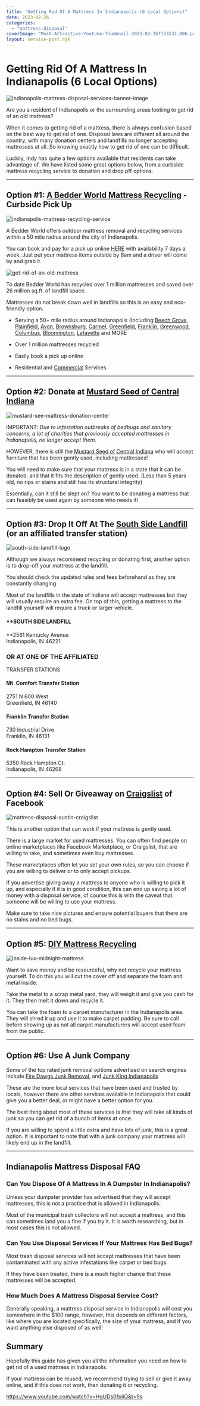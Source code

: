 ```yaml
---
title: "Getting Rid Of A Mattress In Indianapolis (6 Local Options)"
date: 2023-02-26
categories: 
  - "mattress-disposal"
coverImage: "Most-Attractive-Youtube-Thumbnail-2023-02-26T153532.806.png"
layout: service-post.njk
---
```


# Getting Rid Of A Mattress In Indianapolis (6 Local Options)

![indianapolis-mattress-disposal-services-banner-image](/images/blog/Most-Attractive-Youtube-Thumbnail-2023-02-26T153532.806-1024x576.png)

Are you a resident of Indianapolis or the surrounding areas looking to get rid of an old mattress?

When it comes to getting rid of a mattress, there is always confusion based on the best way to get rid of one. Disposal laws are different all around the country, with many donation centers and landfills no longer accepting mattresses at all. So knowing exactly how to get rid of one can be difficult.

Luckily, Indy has quite a few options available that residents can take advantage of. We have listed some great options below, from a curbside mattress recycling service to donation and drop pff options.

* * *

## Option #1: [A Bedder World Mattress Recycling](https://www.abedderworld.com/mattress-recycling-indianapolis-in/) - Curbside Pick Up

![indianapolis-mattress-recycling-service](/images/blog/Screen-Shot-2023-02-26-at-2.58.50-PM-1024x590.png)

A Bedder World offers outdoor mattress removal and recycling services within a 50 mile radius around the city of Indianapolis.

You can book and pay for a pick up online [HERE](https://www.abedderworld.com/Indianapolis-IN) with availability 7 days a week. Just put your mattress items outside by 8am and a driver will come by and grab it.

![get-rid-of-an-old-mattress](/images/blog/6b8d3937d4b0ebd83f2bba053359942f.jpg)

To date Bedder World has recycled over 1 million mattresses and saved over 26 million sq.ft. of landfill space.

Mattresses do not break down well in landfills so this is an easy and eco-friendly option.

- Serving a 50+ mile radius around Indianapolis (Including [Beech Grove](https://www.abedderworld.com/Beech-Grove-IN), [Plainfield](https://www.abedderworld.com/Plainfield-IN), [Avon](https://www.abedderworld.com/Avon-IN), [Brownsburg](https://www.abedderworld.com/Brownsburg-IN), [Carmel](https://www.abedderworld.com/Carmel-IN), [Greenfield](https://www.abedderworld.com/Greenfield-IN), [Franklin](https://www.abedderworld.com/Franklin-IN), [Greenwood](https://www.abedderworld.com/Greenwood-IN), [Columbus](https://www.abedderworld.com/Columbus-IN), [Bloomington](https://www.abedderworld.com/Bloomington-IN), [Lafayette](https://www.abedderworld.com/Lafayette-IN) and MORE

- Over 1 million mattresses recycled

- Easily book a pick up online

- Residential and [Commercial](https://www.abedderworld.com/commercial/) Services

* * *

## Option #2: Donate at [Mustard Seed of Central Indiana](https://mustardseedindy.org/#:~:text=We%20collect%20donations%20of%20gently,home%20with%20Mustard%20Seed%20families.)

![mustard-see-mattress-donation-center](/images/blog/MustardSeed_Small2.jpeg)

IMPORTANT: _Due to infestation outbreaks of bedbugs and sanitary concerns, a lot of charities that previously accepted mattresses in Indianapolis, no longer accept them._

HOWEVER, there is still the [Mustard Seed of Central Indiana](https://mustardseedindy.org/#:~:text=We%20collect%20donations%20of%20gently,home%20with%20Mustard%20Seed%20families.) who will accept furniture that has been gently used, including mattresses!

You will need to make sure that your mattress is in a state that it can be donated, and that it fits the description of gently used. (Less than 5 years old, no rips or stains and still has its structural integrity)

Essentially, can it still be slept on? You want to be donating a mattress that can feasibly be used again by someone who needs it!

* * *

## Option #3: Drop It Off At The [South Side Landfill](https://www.ssidelandfill.com/) (or an affiliated transfer station)

![south-side-landfill-logo](/images/blog/ssl-logo-web-header.png)

Although we always recommend recycling or donating first, another option is to drop-off your mattress at the landfill.

You should check the updated rules and fees beforehand as they are constantly changing.

Most of the landfills in the state of Indiana will accept mattresses but they will usually require an extra fee. On top of this, getting a mattress to the landfill yourself will require a truck or larger vehicle.

#### **SOUTH SIDE LANDFILL  
**2561 Kentucky Avenue  
Indianapolis, IN 46221

### OR AT ONE OF THE AFFILIATED  
TRANSFER STATIONS

#### **Mt. Comfort Transfer Station**  
2751 N 600 West  
Greenfield, IN 46140

#### **Franklin Transfer Station**  
730 Industrial Drive  
Franklin, IN 46131

#### **Rock Hampton Transfer Station**  
5350 Rock Hampton Ct.  
Indianapolis, IN 46268

* * *

## Option #4: Sell Or Giveaway on [Craigslist](https://indianapolis.craigslist.org/) of Facebook

![mattress-disposal-austin-craigslist](/images/blog/Screen-Shot-2019-12-11-at-8.06.07-AM-edited.png)

This is another option that can work if your mattress is gently used.

There is a large market for used mattresses. You can often find people on online marketplaces like Facebook Marketplace, or Craigslist, that are willing to take, and sometimes even buy mattresses.

These marketplaces often let you set your own rules, so you can choose if you are willing to deliver or to only accept pickups.

If you advertise giving away a mattress to anyone who is willing to pick it up, and especially if it is in good condition, this can end up saving a lot of money with a disposal service, of course this is with the caveat that someone will be willing to use your mattress.

Make sure to take nice pictures and ensure potential buyers that there are no stains and no bed bugs.

* * *

## Option #5: [DIY Mattress Recycling](https://www.abedderworld.com/how-to-recycle-a-mattress/)

![inside-lux-midnight-mattress](/images/blog/IMG_3264-768x1024.jpeg)

Want to save money and be resourceful, why not recycle your mattress yourself. To do this you will cut the cover off and separate the foam and metal inside.

Take the metal to a scrap metal yard, they will weigh it and give you cash for it. They then melt it down and recycle it.

You can take the foam to a carpet manufacturer in the Indianapolis area. They will shred it up and use it to make carpet padding. Be sure to call before showing up as not all carpet manufacturers will accept used foam from the public.

* * *

## Option #6: Use A Junk Company

Some of the top rated junk removal options advertised on search engines include [Fire Dawgs Junk Removal](https://firedawgsjunkremoval.com/), and [Junk King Indianapolis](https://www.junk-king.com/locations/indianapolis?utm_source=gmb&utm_medium=local&utm_campaign=yext)

These are the more local services that have been used and trusted by locals, however there are other services available in Indianapolis that could give you a better deal, or might have a better option for you.

The best thing about most of these services is that they will take all kinds of junk so you can get rid of a bunch of items at once.

If you are willing to spend a little extra and have lots of junk, this is a great option. It is important to note that with a junk company your mattress will likely end up in the landfill.

* * *

## Indianapolis Mattress Disposal FAQ

### **Can You Dispose Of A Mattress In A Dumpster In Indianapolis?**

Unless your dumpster provider has advertised that they will accept mattresses, this is not a practice that is allowed in Indianapolis.

Most of the municipal trash collectors will not accept a mattress, and this can sometimes land you a fine if you try it. It is worth researching, but in most cases this is not allowed.

### **Can You Use Disposal Services If Your Mattress Has Bed Bugs?**

Most trash disposal services will not accept mattresses that have been contaminated with any active infestations like carpet or bed bugs.

If they have been treated, there is a much higher chance that these mattresses will be accepted.

### **How Much Does A Mattress Disposal Service Cost?**

Generally speaking, a mattress disposal service in Indianapolis will cost you somewhere in the $100 range, however, this depends on different factors, like where you are located specifically, the size of your mattress, and if you want anything else disposed of as well!

## **Summary**

Hopefully this guide has given you all the information you need on how to get rid of a used mattress in Indianapolis.

If your mattress can be reused, we recommend trying to sell or give it away online, and if this does not work, then donating it or recycling.

https://www.youtube.com/watch?v=HgUDs0fpliQ&t=9s
